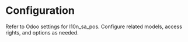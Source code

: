 # Configuration

Refer to Odoo settings for l10n_sa_pos. Configure related models, access rights, and options as needed.
